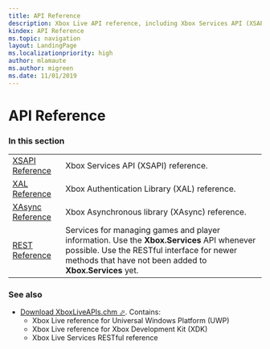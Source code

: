 ```yaml
---
title: API Reference
description: Xbox Live API reference, including Xbox Services API (XSAPI), WinRT, Xbox Authentication Library (XAL), XAsync, and RESTful APIs.
kindex: API Reference
ms.topic: navigation
layout: LandingPage
ms.localizationpriority: high
author: mlamaute
ms.author: migreen
ms.date: 11/01/2019
---
```


# API Reference


### In this section

|     |     |
| --- | --- |
| [XSAPI Reference](xsapi/live-xsapi-nav.md) | Xbox Services API (XSAPI) reference. |
| [XAL Reference](xal/live-xal-nav.md) | Xbox Authentication Library (XAL) reference. |
| [XAsync Reference](xasync/live-xasync-nav.md) | Xbox Asynchronous library (XAsync) reference. |
| [REST Reference](xbox-live-rest/atoc-xboxlivews-reference.md) | Services for managing games and player information. Use the **Xbox.Services** API whenever possible. Use the RESTful interface for newer methods that have not been added to **Xbox.Services** yet. |


### See also

* <a href="https://aka.ms/xboxliveuwpdocs" target="_blank">Download XboxLiveAPIs.chm &#11008;</a>. Contains:
  * Xbox Live reference for Universal Windows Platform (UWP)
  * Xbox Live reference for Xbox Development Kit (XDK)
  * Xbox Live Services RESTful reference
